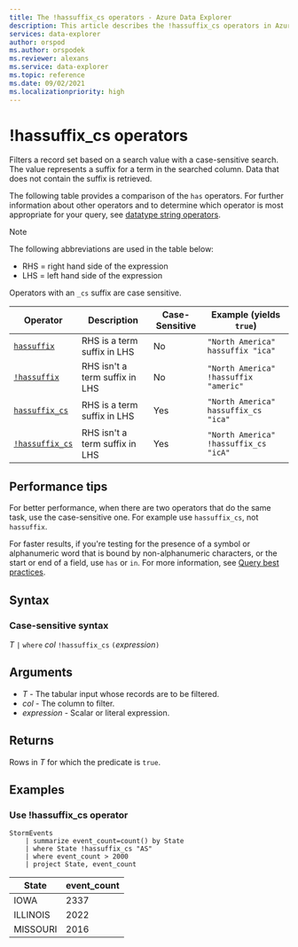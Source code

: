 ```yaml
---
title: The !hassuffix_cs operators - Azure Data Explorer
description: This article describes the !hassuffix_cs operators in Azure Data Explorer.
services: data-explorer
author: orspod
ms.author: orspodek
ms.reviewer: alexans
ms.service: data-explorer
ms.topic: reference
ms.date: 09/02/2021
ms.localizationpriority: high
---
```

# !hassuffix_cs operators

Filters a record set based on a search value with a case-sensitive search. The value represents a suffix for a term in the searched column. Data that does not contain the suffix is retrieved.

The following table provides a comparison of the `has` operators. For further information about other operators and to determine which operator is most appropriate for your query, see [datatype string operators](datatypes-string-operators.md).

> [!NOTE]
> The following abbreviations are used in the table below:
>
> * RHS = right hand side of the expression
> * LHS = left hand side of the expression
> 
> Operators with an `_cs` suffix are case sensitive.

|Operator   |Description   |Case-Sensitive  |Example (yields `true`)  |
|-----------|--------------|----------------|-------------------------|
|[`hassuffix`](hassuffix-operator.md) |RHS is a term suffix in LHS |No |`"North America" hassuffix "ica"`|
|[`!hassuffix`](not-hassuffix-operator.md) |RHS isn't a term suffix in LHS |No |`"North America" !hassuffix "americ"`|
|[`hassuffix_cs`](hassuffix-cs-operator.md)  |RHS is a term suffix in LHS |Yes |`"North America" hassuffix_cs "ica"`|
|[`!hassuffix_cs`](not-hassuffix-cs-operator.md) |RHS isn't a term suffix in LHS |Yes |`"North America" !hassuffix_cs "icA"`|

## Performance tips

For better performance, when there are two operators that do the same task, use the case-sensitive one. For example use `hassuffix_cs`, not `hassuffix`.

For faster results, if you're testing for the presence of a symbol or alphanumeric word that is bound by non-alphanumeric characters, or the start or end of a field, use `has` or `in`.
For more information, see [Query best practices](best-practices.md).

## Syntax

### Case-sensitive syntax

*T* `|` `where` *col* `!hassuffix_cs` `(`*expression*`)`  

## Arguments

* *T* - The tabular input whose records are to be filtered.
* *col* - The column to filter.
* *expression* - Scalar or literal expression.

## Returns

Rows in *T* for which the predicate is `true`.

## Examples  

### Use !hassuffix_cs operator

<!-- csl: https://help.kusto.windows.net/Samples -->
```kusto
StormEvents
    | summarize event_count=count() by State
    | where State !hassuffix_cs "AS"
    | where event_count > 2000
    | project State, event_count
```

|State|event_count|
|-----|-----------|
|IOWA|2337|
|ILLINOIS|2022|
|MISSOURI|2016|